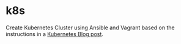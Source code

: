 # k8s
Create Kubernetes Cluster using Ansible and Vagrant
based on the instructions in a
[Kubernetes Blog post](https://kubernetes.io/blog/2019/03/15/kubernetes-setup-using-ansible-and-vagrant/).


